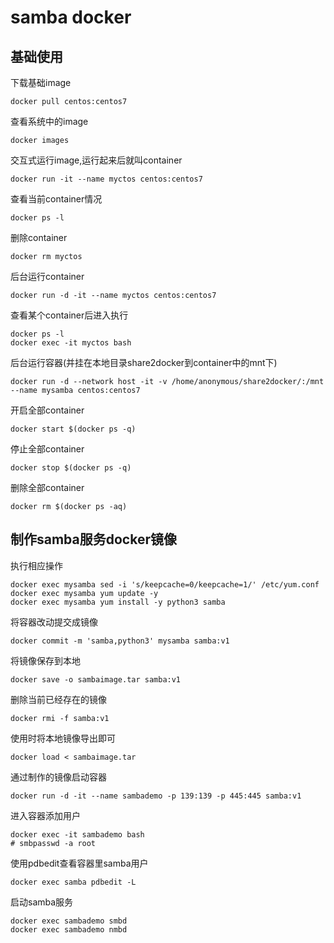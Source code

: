 # samba docker

## 基础使用

下载基础image

	docker pull centos:centos7

查看系统中的image

	docker images

交互式运行image,运行起来后就叫container

	docker run -it --name myctos centos:centos7

查看当前container情况

	docker ps -l

删除container

	docker rm myctos

后台运行container

	docker run -d -it --name myctos centos:centos7

查看某个container后进入执行

	docker ps -l
	docker exec -it myctos bash

后台运行容器(并挂在本地目录share2docker到container中的mnt下)

	docker run -d --network host -it -v /home/anonymous/share2docker/:/mnt --name mysamba centos:centos7

开启全部container

	docker start $(docker ps -q)

停止全部container

	docker stop $(docker ps -q)

删除全部container

	docker rm $(docker ps -aq)

## 制作samba服务docker镜像

执行相应操作

	docker exec mysamba sed -i 's/keepcache=0/keepcache=1/' /etc/yum.conf
	docker exec mysamba yum update -y
	docker exec mysamba yum install -y python3 samba

将容器改动提交成镜像

	docker commit -m 'samba,python3' mysamba samba:v1

将镜像保存到本地

	docker save -o sambaimage.tar samba:v1

删除当前已经存在的镜像

	docker rmi -f samba:v1

使用时将本地镜像导出即可

	docker load < sambaimage.tar

通过制作的镜像启动容器

	docker run -d -it --name sambademo -p 139:139 -p 445:445 samba:v1

进入容器添加用户

	docker exec -it sambademo bash
	# smbpasswd -a root

使用pdbedit查看容器里samba用户

	docker exec samba pdbedit -L

启动samba服务

	docker exec sambademo smbd
	docker exec sambademo nmbd
